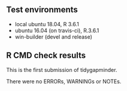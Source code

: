 ## Test environments
* local ubuntu 18.04, R 3.6.1
* ubuntu 16.04 (on travis-ci), R.3.6.1
* win-builder (devel and release)

## R CMD check results
This is the first submission of tidygapminder.

There were no ERRORs, WARNINGs or NOTEs.
